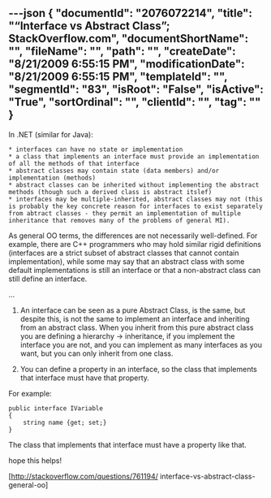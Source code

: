 ---json
{
  "documentId": "2076072214",
  "title": "“Interface vs Abstract Class”; StackOverflow.com",
  "documentShortName": "",
  "fileName": "",
  "path": "",
  "createDate": "8/21/2009 6:55:15 PM",
  "modificationDate": "8/21/2009 6:55:15 PM",
  "templateId": "",
  "segmentId": "83",
  "isRoot": "False",
  "isActive": "True",
  "sortOrdinal": "",
  "clientId": "",
  "tag": ""
}
---

In .NET (similar for Java):

    * interfaces can have no state or implementation
    * a class that implements an interface must provide an implementation of all the methods of that interface
    * abstract classes may contain state (data members) and/or implementation (methods)
    * abstract classes can be inherited without implementing the abstract methods (though such a derived class is abstract itslef)
    * interfaces may be multiple-inherited, abstract classes may not (this is probably the key concrete reason for interfaces to exist separately from abtract classes - they permit an implementation of multiple inheritance that removes many of the problems of general MI).

As general OO terms, the differences are not necessarily well-defined. For example, there are C++ programmers who may hold similar rigid definitions (interfaces are a strict subset of abstract classes that cannot contain implementation), while some may say that an abstract class with some default implementations is still an interface or that a non-abstract class can still define an interface.

…

1) An interface can be seen as a pure Abstract Class, is the same, but despite this, is not the same to implement an interface and inheriting from an abstract class. When you inherit from this pure abstract class you are defining a hierarchy -&gt; inheritance, if you implement the interface you are not, and you can implement as many interfaces as you want, but you can only inherit from one class.

2) You can define a property in an interface, so the class that implements that interface must have that property.

For example:

    public interface IVariable
    {
        string name {get; set;}
    }

The class that implements that interface must have a property like that.

hope this helps!

[http://stackoverflow.com/questions/761194/
    interface-vs-abstract-class-general-oo]
